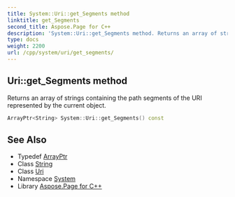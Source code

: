 ```yaml
---
title: System::Uri::get_Segments method
linktitle: get_Segments
second_title: Aspose.Page for C++
description: 'System::Uri::get_Segments method. Returns an array of strings containing the path segments of the URI represented by the current object in C++.'
type: docs
weight: 2200
url: /cpp/system/uri/get_segments/
---
```

## Uri::get_Segments method


Returns an array of strings containing the path segments of the URI represented by the current object.

```cpp
ArrayPtr<String> System::Uri::get_Segments() const
```

## See Also

* Typedef [ArrayPtr](../../arrayptr/)
* Class [String](../../string/)
* Class [Uri](../)
* Namespace [System](../../)
* Library [Aspose.Page for C++](../../../)
